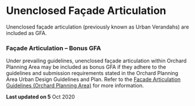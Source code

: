 # Unenclosed Façade Articulation

Unenclosed façade articulation (previously known as Urban Verandahs) are included as GFA.

### Façade Articulation – Bonus GFA

Under prevailing guidelines, unenclosed façade articulation within Orchard Planning Area may be included as bonus GFA if they adhere to the guidelines and submission requirements stated in the Orchard Planning Area Urban Design Guidelines and Plan. Refer to the [Facade Articulation Guidelines (Orchard Planning Area)](https://www.ura.gov.sg/-/media/Corporate/Guidelines/Development-control/Circulars/2019/Nov/dc19-18/OR/Annex-B.pdf) for more information.

**Last updated on 5** Oct 2020

